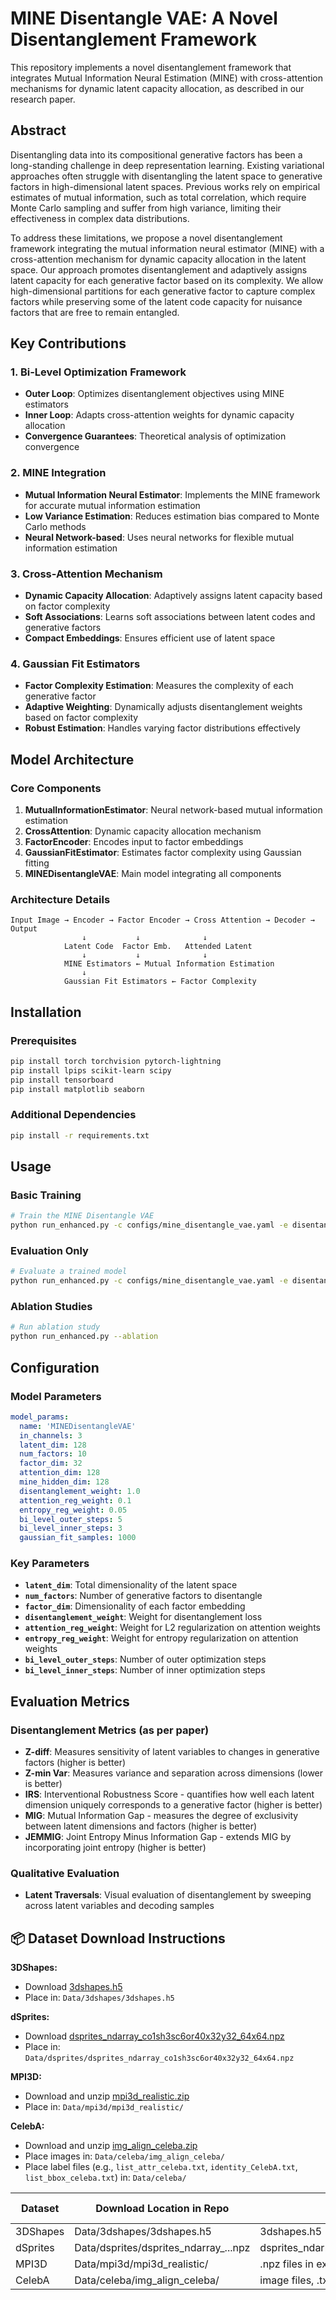 # MINE Disentangle VAE: A Novel Disentanglement Framework

This repository implements a novel disentanglement framework that integrates Mutual Information Neural Estimation (MINE) with cross-attention mechanisms for dynamic latent capacity allocation, as described in our research paper.

## Abstract

Disentangling data into its compositional generative factors has been a long-standing challenge in deep representation learning. Existing variational approaches often struggle with disentangling the latent space to generative factors in high-dimensional latent spaces. Previous works rely on empirical estimates of mutual information, such as total correlation, which require Monte Carlo sampling and suffer from high variance, limiting their effectiveness in complex data distributions.

To address these limitations, we propose a novel disentanglement framework integrating the mutual information neural estimator (MINE) with a cross-attention mechanism for dynamic capacity allocation in the latent space. Our approach promotes disentanglement and adaptively assigns latent capacity for each generative factor based on its complexity. We allow high-dimensional partitions for each generative factor to capture complex factors while preserving some of the latent code capacity for nuisance factors that are free to remain entangled.

## Key Contributions

### 1. **Bi-Level Optimization Framework**
- **Outer Loop**: Optimizes disentanglement objectives using MINE estimators
- **Inner Loop**: Adapts cross-attention weights for dynamic capacity allocation
- **Convergence Guarantees**: Theoretical analysis of optimization convergence

### 2. **MINE Integration**
- **Mutual Information Neural Estimator**: Implements the MINE framework for accurate mutual information estimation
- **Low Variance Estimation**: Reduces estimation bias compared to Monte Carlo methods
- **Neural Network-based**: Uses neural networks for flexible mutual information estimation

### 3. **Cross-Attention Mechanism**
- **Dynamic Capacity Allocation**: Adaptively assigns latent capacity based on factor complexity
- **Soft Associations**: Learns soft associations between latent codes and generative factors
- **Compact Embeddings**: Ensures efficient use of latent space

### 4. **Gaussian Fit Estimators**
- **Factor Complexity Estimation**: Measures the complexity of each generative factor
- **Adaptive Weighting**: Dynamically adjusts disentanglement weights based on factor complexity
- **Robust Estimation**: Handles varying factor distributions effectively

## Model Architecture

### Core Components

1. **MutualInformationEstimator**: Neural network-based mutual information estimation
2. **CrossAttention**: Dynamic capacity allocation mechanism
3. **FactorEncoder**: Encodes input to factor embeddings
4. **GaussianFitEstimator**: Estimates factor complexity using Gaussian fitting
5. **MINEDisentangleVAE**: Main model integrating all components

### Architecture Details

```
Input Image → Encoder → Factor Encoder → Cross Attention → Decoder → Output
                ↓           ↓              ↓
            Latent Code  Factor Emb.   Attended Latent
                ↓           ↓              ↓
            MINE Estimators ← Mutual Information Estimation
                ↓
            Gaussian Fit Estimators ← Factor Complexity
```

## Installation

### Prerequisites
```bash
pip install torch torchvision pytorch-lightning
pip install lpips scikit-learn scipy
pip install tensorboard
pip install matplotlib seaborn
```

### Additional Dependencies
```bash
pip install -r requirements.txt
```

## Usage

### Basic Training

```bash
# Train the MINE Disentangle VAE
python run_enhanced.py -c configs/mine_disentangle_vae.yaml -e disentanglement
```

### Evaluation Only

```bash
# Evaluate a trained model
python run_enhanced.py -c configs/mine_disentangle_vae.yaml -e disentanglement -eval -cp path/to/checkpoint.ckpt
```

### Ablation Studies

```bash
# Run ablation study
python run_enhanced.py --ablation
```

## Configuration

### Model Parameters

```yaml
model_params:
  name: 'MINEDisentangleVAE'
  in_channels: 3
  latent_dim: 128
  num_factors: 10
  factor_dim: 32
  attention_dim: 128
  mine_hidden_dim: 128
  disentanglement_weight: 1.0
  attention_reg_weight: 0.1
  entropy_reg_weight: 0.05
  bi_level_outer_steps: 5
  bi_level_inner_steps: 3
  gaussian_fit_samples: 1000
```

### Key Parameters

- **`latent_dim`**: Total dimensionality of the latent space
- **`num_factors`**: Number of generative factors to disentangle
- **`factor_dim`**: Dimensionality of each factor embedding
- **`disentanglement_weight`**: Weight for disentanglement loss
- **`attention_reg_weight`**: Weight for L2 regularization on attention weights
- **`entropy_reg_weight`**: Weight for entropy regularization on attention weights
- **`bi_level_outer_steps`**: Number of outer optimization steps
- **`bi_level_inner_steps`**: Number of inner optimization steps

## Evaluation Metrics

### **Disentanglement Metrics (as per paper)**
- **Z-diff**: Measures sensitivity of latent variables to changes in generative factors (higher is better)
- **Z-min Var**: Measures variance and separation across dimensions (lower is better)
- **IRS**: Interventional Robustness Score - quantifies how well each latent dimension uniquely corresponds to a generative factor (higher is better)
- **MIG**: Mutual Information Gap - measures the degree of exclusivity between latent dimensions and factors (higher is better)
- **JEMMIG**: Joint Entropy Minus Information Gap - extends MIG by incorporating joint entropy (higher is better)

### **Qualitative Evaluation**
- **Latent Traversals**: Visual evaluation of disentanglement by sweeping across latent variables and decoding samples



## 📦 Dataset Download Instructions

**3DShapes:**  
- Download [3dshapes.h5](https://storage.googleapis.com/3d-shapes/3dshapes.h5)  
- Place in: `Data/3dshapes/3dshapes.h5`

**dSprites:**  
- Download [dsprites_ndarray_co1sh3sc6or40x32y32_64x64.npz](https://github.com/deepmind/dsprites-dataset/blob/master/dsprites_ndarray_co1sh3sc6or40x32y32_64x64.npz?raw=true)  
- Place in: `Data/dsprites/dsprites_ndarray_co1sh3sc6or40x32y32_64x64.npz`

**MPI3D:**  
- Download and unzip [mpi3d_realistic.zip](https://www.dropbox.com/s/6q1z9v2v3q2q3g7/mpi3d_realistic.zip?dl=1)  
- Place in: `Data/mpi3d/mpi3d_realistic/`

**CelebA:**  
- Download and unzip [img_align_celeba.zip](https://drive.google.com/file/d/1m8-EBPgi5MRubrm6iQjafK2QMHDBMSfJ/view?usp=sharing)  
- Place images in: `Data/celeba/img_align_celeba/`  
- Place label files (e.g., `list_attr_celeba.txt`, `identity_CelebA.txt`, `list_bbox_celeba.txt`) in: `Data/celeba/`

| Dataset   | Download Location in Repo                | File(s) Needed                                 | Labels Included? |
|-----------|------------------------------------------|------------------------------------------------|------------------|
| 3DShapes  | Data/3dshapes/3dshapes.h5                | 3dshapes.h5                                    | Yes              |
| dSprites  | Data/dsprites/dsprites_ndarray_...npz    | dsprites_ndarray_co1sh3sc6or40x32y32_64x64.npz | Yes              |
| MPI3D     | Data/mpi3d/mpi3d_realistic/              | .npz files in extracted folder                 | Yes              |
| CelebA    | Data/celeba/img_align_celeba/            | image files, .txt label files                  | Yes              |
